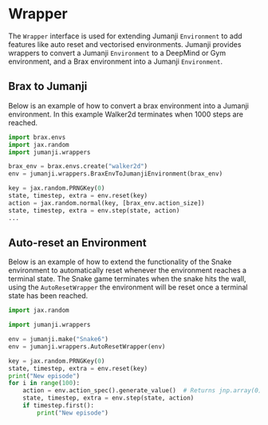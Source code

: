 # Wrapper

The `Wrapper` interface is used for extending Jumanji `Environment` to add features like auto reset and vectorised environments.
Jumanji provides wrappers to convert a Jumanji `Environment` to a DeepMind or Gym environment, and a Brax environment into a Jumanji `Environment`.

## Brax to Jumanji
Below is an example of how to convert a brax environment into a Jumanji environment. In this example Walker2d
terminates when 1000 steps are reached.

```python
import brax.envs
import jax.random
import jumanji.wrappers

brax_env = brax.envs.create("walker2d")
env = jumanji.wrappers.BraxEnvToJumanjiEnvironment(brax_env)

key = jax.random.PRNGKey(0)
state, timestep, extra = env.reset(key)
action = jax.random.normal(key, [brax_env.action_size])
state, timestep, extra = env.step(state, action)
...
```

## Auto-reset an Environment
Below is an example of how to extend the functionality of the Snake environment to automatically reset whenever the environment reaches a terminal state.
The Snake game terminates when the snake hits the wall, using the `AutoResetWrapper` the environment will be reset once a terminal state has been reached.

```python
import jax.random

import jumanji.wrappers

env = jumanji.make("Snake6")
env = jumanji.wrappers.AutoResetWrapper(env)

key = jax.random.PRNGKey(0)
state, timestep, extra = env.reset(key)
print("New episode")
for i in range(100):
    action = env.action_spec().generate_value()  # Returns jnp.array(0) when using Snake.
    state, timestep, extra = env.step(state, action)
    if timestep.first():
        print("New episode")
```
